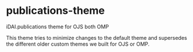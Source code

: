 # publications-theme
iDAI.publications theme for OJS both OMP

This theme tries to minimize changes to the default theme and supersedes the different older custom themes we built for OJS or OMP.
